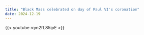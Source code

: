 ```yaml
---
title: "Black Mass celebrated on day of Paul VI's coronation"
date: 2024-12-19
---
```


{{< youtube rqm2fL85ipE >}}
